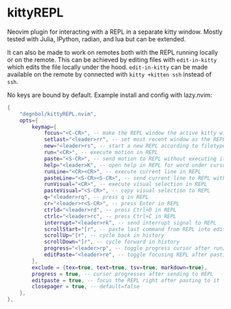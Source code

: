 # kittyREPL
Neovim plugin for interacting with a REPL in a separate kitty window.
Mostly tested with Julia, IPython, radian, and lua but can be extended.

It can also be made to work on remotes both with the REPL running locally or on 
the remote. This can be achieved by editing files with `edit-in-kitty` which 
edits the file locally under the hood. `edit-in-kitty` can be made available on 
the remote by connected with `kitty +kitten ssh` instead of `ssh`.

No keys are bound by default. Example install and config with lazy.nvim:
```lua
{
    "degnbol/kittyREPL.nvim",
    opts={
        keymap={
            focus="<C-CR>", -- make the REPL window the active kitty window
            setlast="<leader>rr", -- set most recent window as the REPL
            new="<leader>rs", -- start a new REPL according to filetype
            run="<CR>", -- execute motion in REPL
            paste="<S-CR>", -- send motion to REPL without executing it
            help="<leader>K", -- open help in REPL for word under cursor
            runLine="<CR><CR>", -- execute current line in REPL
            pasteLine="<S-CR><S-CR>", -- send current line to REPL without execution
            runVisual="<CR>", -- execute visual selection in REPL
            pasteVisual="<S-CR>", -- copy visual selection to REPL
            q="<leader>rq", -- press q in REPL
            cr="<leader>r<S-CR>", -- press Enter in REPL
            ctrld="<leader>rd", -- press Ctrl+D in REPL
            ctrlc="<leader>rc", -- press Ctrl+C in REPL
            interrupt="<leader>rk", -- send interrupt signal to REPL
            scrollStart="[r", -- paste last command from REPL into editor
            scrollUp="[r", -- cycle back in history
            scrollDown="]r", -- cycle forward in history
            progress="<leader>rp", -- toggle progress cursor after run/paste
            editPaste="<leader>re", -- toggle focusing REPL after pasting into it
        },
        exclude = {tex=true, text=true, tsv=true, markdown=true},
        progress = true, -- cursor progresses after sending to REPL
        editpaste = true, -- focus the REPL right after pasting to it
        closepager = true, -- default=false
    },
},
```
```
```
